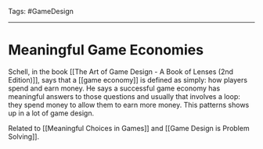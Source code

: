 Tags: #GameDesign 

---

# Meaningful Game Economies

Schell, in the book [[The Art of Game Design - A Book of Lenses (2nd Edition)]], says that a [[game economy]] is defined as simply: how players spend and earn money. He says a successful game economy has meaningful answers to those questions and usually that involves a loop: they spend money to allow them to earn more money. This patterns shows up in a lot of game design.

Related to [[Meaningful Choices in Games]] and [[Game Design is Problem Solving]].
